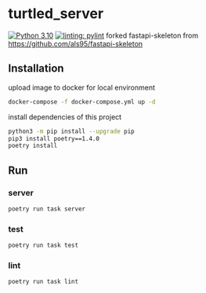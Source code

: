 # turtled_server
[![Python 3.10](https://img.shields.io/badge/python-3.10-blue.svg)](https://www.python.org/downloads/release/python-31010/)
[![linting: pylint](https://img.shields.io/badge/linting-pylint-yellowgreen)](https://github.com/pylint-dev/pylint)
forked fastapi-skeleton from https://github.com/als95/fastapi-skeleton

## Installation

upload image to docker for local environment
```bash
docker-compose -f docker-compose.yml up -d
```

install dependencies of this project
```bash
python3 -m pip install --upgrade pip
pip3 install poetry==1.4.0
poetry install
```

## Run

### server
```bash
poetry run task server
```

### test
```bash
poetry run task test
```

### lint
```bash
poetry run task lint
```
